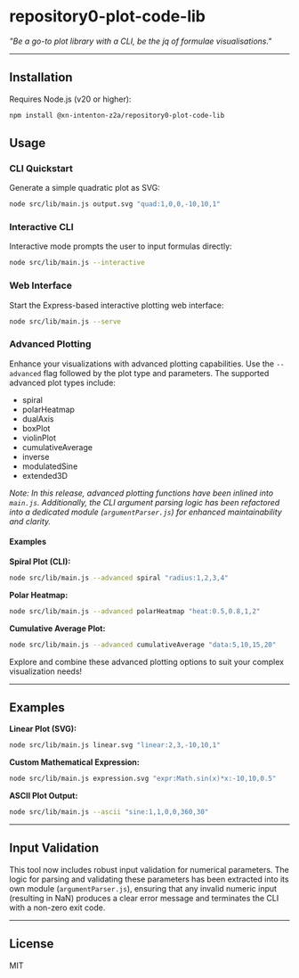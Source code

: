 # repository0-plot-code-lib

_"Be a go-to plot library with a CLI, be the jq of formulae visualisations."_

---

## Installation

Requires Node.js (v20 or higher):

```bash
npm install @xn-intenton-z2a/repository0-plot-code-lib
```

## Usage

### CLI Quickstart

Generate a simple quadratic plot as SVG:

```bash
node src/lib/main.js output.svg "quad:1,0,0,-10,10,1"
```

### Interactive CLI

Interactive mode prompts the user to input formulas directly:

```bash
node src/lib/main.js --interactive
```

### Web Interface

Start the Express-based interactive plotting web interface:

```bash
node src/lib/main.js --serve
```

### Advanced Plotting

Enhance your visualizations with advanced plotting capabilities. Use the `--advanced` flag followed by the plot type and parameters. The supported advanced plot types include:

- spiral
- polarHeatmap
- dualAxis
- boxPlot
- violinPlot
- cumulativeAverage
- inverse
- modulatedSine
- extended3D

_Note: In this release, advanced plotting functions have been inlined into `main.js`. Additionally, the CLI argument parsing logic has been refactored into a dedicated module (`argumentParser.js`) for enhanced maintainability and clarity._

#### Examples

**Spiral Plot (CLI):**

```bash
node src/lib/main.js --advanced spiral "radius:1,2,3,4"
```

**Polar Heatmap:**

```bash
node src/lib/main.js --advanced polarHeatmap "heat:0.5,0.8,1,2"
```

**Cumulative Average Plot:**

```bash
node src/lib/main.js --advanced cumulativeAverage "data:5,10,15,20"
```

Explore and combine these advanced plotting options to suit your complex visualization needs!

---

## Examples

**Linear Plot (SVG):**

```bash
node src/lib/main.js linear.svg "linear:2,3,-10,10,1"
```

**Custom Mathematical Expression:**

```bash
node src/lib/main.js expression.svg "expr:Math.sin(x)*x:-10,10,0.5"
```

**ASCII Plot Output:**

```bash
node src/lib/main.js --ascii "sine:1,1,0,0,360,30"
```

---

## Input Validation

This tool now includes robust input validation for numerical parameters. The logic for parsing and validating these parameters has been extracted into its own module (`argumentParser.js`), ensuring that any invalid numeric input (resulting in NaN) produces a clear error message and terminates the CLI with a non-zero exit code.

---

## License

MIT
